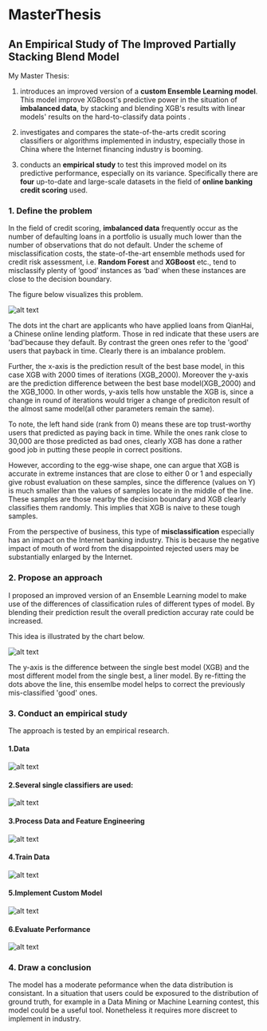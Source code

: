# MasterThesis
## An Empirical Study of The Improved Partially Stacking Blend Model

My Master Thesis:  

1. introduces an improved version of a **custom Ensemble Learning model**. This model improve XGBoost's predictive power in the situation of **imbalanced data**, by stacking and blending XGB's results with linear models' results on the hard-to-classify data points  .  

2. investigates and compares the state-of-the-arts credit scoring classifiers or algorithms implemented in industry, especially those in China where the Internet financing industry is booming.

3. conducts an **empirical study** to test this improved model on its predictive performance, especially on its variance. Specifically there are **four** up-to-date and large-scale datasets in the field of **online banking credit scoring** used.    

### 1. Define the problem  

In the field of credit scoring, **imbalanced data** frequently occur as the number of
defaulting loans in a portfolio is usually much lower than the number of observations that
do not default. Under the scheme of misclassification costs, the state-of-the-art ensemble
methods used for credit risk assessment, i.e. **Random Forest** and **XGBoost** etc., tend to
misclassify plenty of ‘good’ instances as ‘bad’ when these instances are close to the
decision boundary. 

The figure below visualizes this problem.

![alt text](https://github.com/PengInGitHub/MasterThesis/blob/master/image/rank%20distribution.png)

The dots int the chart are applicants who have applied loans from QianHai, 
a Chinese online lending platform. Those in red indicate that these users are 'bad'because they default.
By contrast the green ones refer to the 'good' users that payback in time. Clearly there is an imbalance problem.  

Further, the x-axis is the prediction result of the best base model, in this case XGB with 2000 times of iterations (XGB_2000).
Moreover the y-axis are the prediction difference between the best base model(XGB_2000) and the XGB_1000. In other words,
y-axis tells how unstable the XGB is, since a change in round of iterations would triger a change of prediciton result of 
the almost same model(all other parameters remain the same).

To note, the left hand side (rank from 0) means these are top trust-worthy users that predicted as paying back in time. 
While the ones rank close to 30,000 are those predicted as bad ones, clearly XGB has done a rather good job in putting
these people in correct positions.  

However, according to the egg-wise shape, one can argue that
XGB is accurate in extreme instances that are close to either 0 or 1 and especially give
robust evaluation on these samples, since the difference (values on Y) is much smaller than
the values of samples locate in the middle of the line. These samples are those nearby the
decision boundary and XGB clearly classifies them randomly. This implies that XGB is
naive to these tough samples.

From the perspective of business, this type of **misclassification** especially has an impact on the Internet banking
industry. This is because the negative impact of mouth of word from the disappointed rejected
users may be substantially enlarged by the Internet.

### 2. Propose an approach

I proposed an improved version of an Ensemble Learning model to make use of the differences of classification rules
of different types of model. By blending their prediction result the overall prediction accuray rate could be increased.  

This idea is illustrated by the chart below.

![alt text](https://github.com/PengInGitHub/MasterThesis/blob/master/image/missclassification.png
)

The y-axis is the difference between the single best model (XGB) and the most different model
from the single best, a liner model. By re-fitting the dots above the line, this ensemlbe model helps to
correct the previously mis-classified 'good' ones.

### 3. Conduct an empirical study

The approach is tested by an empirical research.
#### 1.Data
![alt text](https://github.com/PengInGitHub/MasterThesis/blob/master/image/data.png)
  
#### 2.Several single classifiers are used:
![alt text](https://github.com/PengInGitHub/MasterThesis/blob/master/image/base%20models.png)
  
#### 3.Process Data and Feature Engineering
![alt text](https://github.com/PengInGitHub/MasterThesis/blob/master/image/process%20data.png)
  
#### 4.Train Data
![alt text](https://github.com/PengInGitHub/MasterThesis/blob/master/image/train%20data.png)
  
#### 5.Implement Custom Model
![alt text](https://github.com/PengInGitHub/MasterThesis/blob/master/image/implement%20custom%20model.png)
  
#### 6.Evaluate Performance
![alt text](https://github.com/PengInGitHub/MasterThesis/blob/master/image/test%20performance.png)

### 4. Draw a conclusion
The model has a moderate peformance when the data distribution is consistant. In a situation that users could be exposured to the distribution of ground truth, for example in a Data Mining or Machine Learning contest, this model could be a useful tool. Nonetheless it requires more discreet to implement in industry. 
